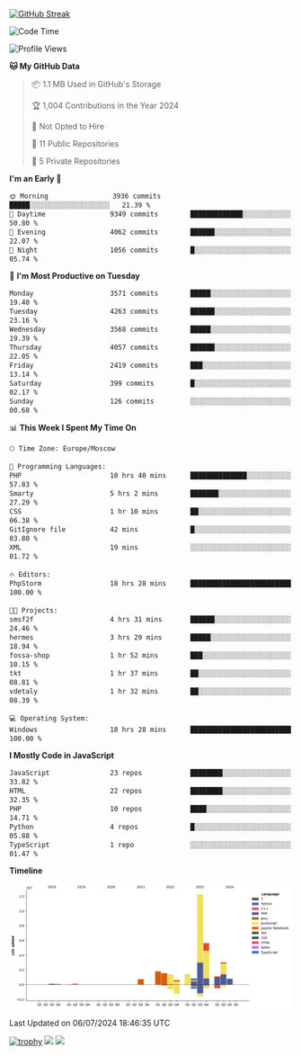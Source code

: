 [![GitHub Streak](https://github-readme-streak-stats.herokuapp.com/?user=yogik10)](https://git.io/streak-stats)
<!--START_SECTION:waka-->
![Code Time](http://img.shields.io/badge/Code%20Time-668%20hrs%206%20mins-blue)

![Profile Views](http://img.shields.io/badge/Profile%20Views-0-blue)

**🐱 My GitHub Data** 

> 📦 1.1 MB Used in GitHub's Storage 
 > 
> 🏆 1,004 Contributions in the Year 2024
 > 
> 🚫 Not Opted to Hire
 > 
> 📜 11 Public Repositories 
 > 
> 🔑 5 Private Repositories 
 > 
**I'm an Early 🐤** 

```text
🌞 Morning                3936 commits        █████░░░░░░░░░░░░░░░░░░░░   21.39 % 
🌆 Daytime                9349 commits        █████████████░░░░░░░░░░░░   50.80 % 
🌃 Evening                4062 commits        ██████░░░░░░░░░░░░░░░░░░░   22.07 % 
🌙 Night                  1056 commits        █░░░░░░░░░░░░░░░░░░░░░░░░   05.74 % 
```
📅 **I'm Most Productive on Tuesday** 

```text
Monday                   3571 commits        █████░░░░░░░░░░░░░░░░░░░░   19.40 % 
Tuesday                  4263 commits        ██████░░░░░░░░░░░░░░░░░░░   23.16 % 
Wednesday                3568 commits        █████░░░░░░░░░░░░░░░░░░░░   19.39 % 
Thursday                 4057 commits        ██████░░░░░░░░░░░░░░░░░░░   22.05 % 
Friday                   2419 commits        ███░░░░░░░░░░░░░░░░░░░░░░   13.14 % 
Saturday                 399 commits         █░░░░░░░░░░░░░░░░░░░░░░░░   02.17 % 
Sunday                   126 commits         ░░░░░░░░░░░░░░░░░░░░░░░░░   00.68 % 
```


📊 **This Week I Spent My Time On** 

```text
🕑︎ Time Zone: Europe/Moscow

💬 Programming Languages: 
PHP                      10 hrs 40 mins      ██████████████░░░░░░░░░░░   57.83 % 
Smarty                   5 hrs 2 mins        ███████░░░░░░░░░░░░░░░░░░   27.29 % 
CSS                      1 hr 10 mins        ██░░░░░░░░░░░░░░░░░░░░░░░   06.38 % 
GitIgnore file           42 mins             █░░░░░░░░░░░░░░░░░░░░░░░░   03.80 % 
XML                      19 mins             ░░░░░░░░░░░░░░░░░░░░░░░░░   01.72 % 

🔥 Editors: 
PhpStorm                 18 hrs 28 mins      █████████████████████████   100.00 % 

🐱‍💻 Projects: 
smsf2f                   4 hrs 31 mins       ██████░░░░░░░░░░░░░░░░░░░   24.46 % 
hermes                   3 hrs 29 mins       █████░░░░░░░░░░░░░░░░░░░░   18.94 % 
fossa-shop               1 hr 52 mins        ███░░░░░░░░░░░░░░░░░░░░░░   10.15 % 
tkt                      1 hr 37 mins        ██░░░░░░░░░░░░░░░░░░░░░░░   08.81 % 
vdetaly                  1 hr 32 mins        ██░░░░░░░░░░░░░░░░░░░░░░░   08.39 % 

💻 Operating System: 
Windows                  18 hrs 28 mins      █████████████████████████   100.00 % 
```

**I Mostly Code in JavaScript** 

```text
JavaScript               23 repos            ████████░░░░░░░░░░░░░░░░░   33.82 % 
HTML                     22 repos            ████████░░░░░░░░░░░░░░░░░   32.35 % 
PHP                      10 repos            ████░░░░░░░░░░░░░░░░░░░░░   14.71 % 
Python                   4 repos             █░░░░░░░░░░░░░░░░░░░░░░░░   05.88 % 
TypeScript               1 repo              ░░░░░░░░░░░░░░░░░░░░░░░░░   01.47 % 
```



**Timeline**

![Lines of Code chart](https://raw.githubusercontent.com/Yogik10/Yogik10/main/assets/bar_graph.png)


 Last Updated on 06/07/2024 18:46:35 UTC
<!--END_SECTION:waka-->
[![trophy](https://github-profile-trophy.vercel.app/?username=yogik10)](https://github.com/ryo-ma/github-profile-trophy)
![](https://github-profile-summary-cards.vercel.app/api/cards/profile-details?username=yogik10&theme=solarized_dark)
![](https://github-profile-summary-cards.vercel.app/api/cards/most-commit-language?username=yogik10&theme=solarized_dark)


